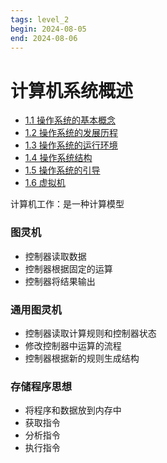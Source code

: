 ```yaml
---
tags: level_2
begin: 2024-08-05
end: 2024-08-06
---
```



# 计算机系统概述

- [1.1 操作系统的基本概念](1.1%20操作系统的基本概念.md)
- [1.2 操作系统的发展历程](1.2%20操作系统的发展历程.md)
- [1.3 操作系统的运行环境](1.3%20操作系统的运行环境.md)
- [1.4 操作系统结构](1.4%20操作系统结构.md)
- [1.5 操作系统的引导](1.5%20操作系统的引导.md)
- [1.6 虚拟机](1.6%20虚拟机.md)


计算机工作：是一种计算模型

### 图灵机
- 控制器读取数据
- 控制器根据固定的运算
- 控制器将结果输出
### 通用图灵机
- 控制器读取计算规则和控制器状态
- 修改控制器中运算的流程
- 控制器根据新的规则生成结构

### 存储程序思想
- 将程序和数据放到内存中
- 获取指令
- 分析指令
- 执行指令